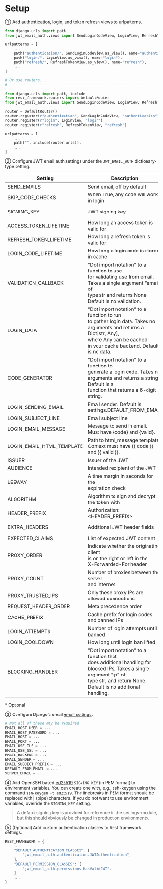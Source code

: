 # Setup

① Add authentication, login, and token refresh views to urlpatterns.

```python
from django.urls import path
from jwt_email_auth.views import SendLoginCodeView, LoginView, RefreshTokenView

urlpatterns = [
    ...
    path("authentication/", SendLoginCodeView.as_view(), name="authentication"),
    path("login/", LoginView.as_view(), name="login"),
    path("refresh/", RefreshTokenView.as_view(), name="refresh"),
    ...
]

# Or use routers...
# --------------------------------------------------------------------------------

from django.urls import path, include
from rest_framework.routers import DefaultRouter
from jwt_email_auth.views import SendLoginCodeView, LoginView, RefreshTokenView

router = DefaultRouter()
router.register(r"authentication", SendLoginCodeView, "authentication")
router.register(r"login", LoginView, "login")
router.register(r"refresh", RefreshTokenView, "refresh")

urlpatterns = [
    ...
    path("", include(router.urls)),
    ...
]
```
② Configure JWT email auth settings under the `JWT_EMAIL_AUTH` dictionary-type setting.

| Setting                   | Description                                                                                                                                                                                          | Type                                                                                             |
|---------------------------|------------------------------------------------------------------------------------------------------------------------------------------------------------------------------------------------------|--------------------------------------------------------------------------------------------------|
| SEND_EMAILS               | Send email, off by default                                                                                                                                                                           | bool                                                                                             |
| SKIP_CODE_CHECKS          | When True, any code will work in login                                                                                                                                                               | bool                                                                                             |
| SIGNING_KEY               | JWT signing key                                                                                                                                                                                      | [Ed25519<br>PrivateKey](https://cryptography.io/en/latest/hazmat/primitives/asymmetric/ed25519/) |
| ACCESS_TOKEN_LIFETIME     | How long an access token is valid for                                                                                                                                                                | timedelta                                                                                        |
| REFRESH_TOKEN_LIFETIME    | How long a refresh token is valid for                                                                                                                                                                | timedelta                                                                                        |
| LOGIN_CODE_LIFETIME       | How long a login code is stored in cache                                                                                                                                                             | timedelta                                                                                        |
| VALIDATION_CALLBACK       | "Dot import notation" to a function to use <br>for validating use from email. <br>Takes a single argument "email" of <br>type str and returns None. <br>Default is no validation.                    | str                                                                                              |
| LOGIN_DATA                | "Dot import notation" to a function to run <br>to gather login data. Takes no <br>arguments and returns a Dict[str, Any],<br> where Any can be cached <br>in your cache backend. Default is no data. | str                                                                                              |
| CODE_GENERATOR            | "Dot import notation" to a function to <br>generate a login code. Takes no <br>arguments and returns a string. Default is a <br>function that returns a 6-digit string.                              | str                                                                                              |
| LOGIN_SENDING_EMAIL       | Email sender. Default is <br>settings.DEFAULT_FROM_EMAIL                                                                                                                                             | str*                                                                                             |
| LOGIN_SUBJECT_LINE        | Email subject line                                                                                                                                                                                   | str                                                                                              |
| LOGIN_EMAIL_MESSAGE       | Message to send in email. <br>Must have {code} and {valid}.                                                                                                                                          | str                                                                                              |
| LOGIN_EMAIL_HTML_TEMPLATE | Path to html_message template. <br>Context must have {{ code }} and {{ valid }}.                                                                                                                     | Path*                                                                                            |
| ISSUER                    | Issuer of the JWT                                                                                                                                                                                    | str*                                                                                             |
| AUDIENCE                  | Intended recipient of the JWT                                                                                                                                                                        | str*                                                                                             |
| LEEWAY                    | A time margin in seconds for the <br>expiration check                                                                                                                                                | int                                                                                              |
| ALGORITHM                 | Algorithm to sign and decrypt the token with                                                                                                                                                         | str                                                                                              |
| HEADER_PREFIX             | Authorization: <HEADER_PREFIX> <token>                                                                                                                                                               | str                                                                                              |
| EXTRA_HEADERS             | Additional JWT header fields                                                                                                                                                                         | Dict[str, str]*                                                                                  |
| EXPECTED_CLAIMS           | List of expected JWT content                                                                                                                                                                         | List[str]                                                                                        |
| PROXY_ORDER               | Indicate whether the originating client <br>is on the right or left in the <br>X-Forwarded-For header                                                                                                | "left-most"<br>"right-most"                                                                      |
| PROXY_COUNT               | Number of proxies between the server <br>and internet                                                                                                                                                | int]                                                                                             |
| PROXY_TRUSTED_IPS         | Only these proxy IPs are allowed connections                                                                                                                                                         | List[str]*                                                                                       |
| REQUEST_HEADER_ORDER      | Meta precedence order                                                                                                                                                                                | List[str]*                                                                                       |
| CACHE_PREFIX              | Cache prefix for login codes and banned IPs                                                                                                                                                          | str                                                                                              |
| LOGIN_ATTEMPTS            | Number of login attempts until banned                                                                                                                                                                | int                                                                                              |
| LOGIN_COOLDOWN            | How long until login ban lifted                                                                                                                                                                      | timedelta                                                                                        |
| BLOCKING_HANDLER          | "Dot import notation" to a function that <br>does additional handling for <br>blocked IPs. Takes a single argument "ip" of <br>type str, and return None. <br>Default is no additional handling.     | str                                                                                              |

\* Optional

③ Configure Django's email [email settings](https://docs.djangoproject.com/en/3.2/topics/email/#quick-example).

```python
# Not all of these may be required
EMAIL_HOST_USER = ...
EMAIL_HOST_PASSWORD = ...
EMAIL_HOST = ...
EMAIL_PORT = ...
EMAIL_USE_TLS = ...
EMAIL_USE_SSL = ...
EMAIL_BACKEND = ...
EMAIL_SENDER = ...
EMAIL_SUBJECT_PREFIX = ...
DEFAULT_FROM_EMAIL = ...
SERVER_EMAIL = ...
```

④ Add OpenSSH based [ed25519](https://cryptography.io/en/latest/hazmat/primitives/asymmetric/ed25519/)
`SIGNING_KEY` (in PEM format) to environment variables. You can create one with, e.g., ssh-keygen using
the command `ssh-keygen -t ed25519`. The linebreaks in PEM format should be replaced with | (pipe) characters.
If you do not want to use environment variables, override the `SIGNING_KEY` setting.

> A default signing key is provided for reference in the settings-module,
> but this should obviously be changed in production environments.

⑤ (Optional) Add custom authentication classes to Rest framework settings.

```python
REST_FRAMEWORK = {
    ...
    "DEFAULT_AUTHENTICATION_CLASSES": [
        "jwt_email_auth.authentication.JWTAuthentication",
    ],
    "DEFAULT_PERMISSION_CLASSES": [
        "jwt_email_auth.permissions.HasValidJWT",
    ]
    ...
}
```

